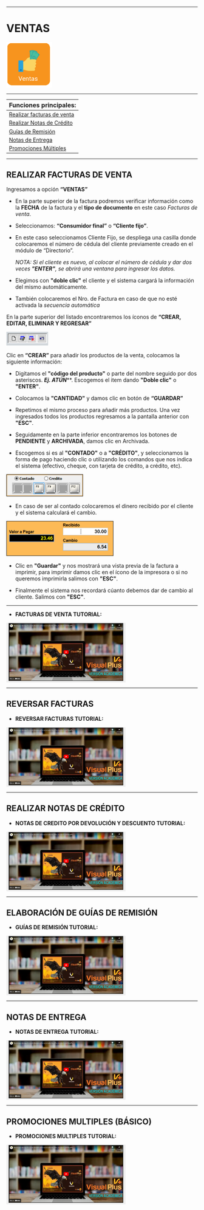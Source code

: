 
___________________________

# VENTAS

<img src="assets/img/modulos logo/VENTAS.png" alt="JuveR" width="120px">

_________________________
| <font size="3"> Funciones principales:  </font>|
| :---------------------- |
|  [Realizar facturas de venta](modulos/ventas?id=realizar-facturas-de-venta)|
| [Realizar Notas de Crédito](modulos/ventas?id=realizar-notas-de-crÉdito) |
|  [Guías de Remisión](modulos/ventas?id=elaboraciÓn-de-guÍas-de-remisiÓn)|
| [Notas de Entrega](modulos/ventas?id=notas-de-entrega) |
|  [Promociones Múltiples](modulos/ventas?id=promociones-multiples-bÁsico)|
______________________________________
## REALIZAR FACTURAS DE VENTA 

Ingresamos a opción **“VENTAS”**

- En la parte superior de la factura podremos verificar información como la **FECHA** de la factura y el **tipo de documento** en este caso *Facturas de venta*.

- Seleccionamos: **“Consumidor final”** o **“Cliente fijo”**. 

-  En este caso seleccionamos Cliente Fijo, se despliega una casilla donde colocaremos el número de cédula del cliente previamente creado en el módulo de “Directorio”. 

    *NOTA: Si el cliente es nuevo, al colocar el número de cédula y dar dos veces **"ENTER"**, se abrirá una ventana para ingresar los datos.*

- Elegimos con **"doble clic"** el cliente y el sistema cargará la información del mismo automáticamente.

- También colocaremos el Nro. de Factura en caso de que no esté activada la _secuencia automática_

En la parte superior del listado encontraremos los íconos de **“CREAR, EDITAR, ELIMINAR Y REGRESAR”**
 
<img src="assets/img/MED.PNG" alt="JuverR" width="110px" >

Clic en **“CREAR”** para añadir los productos de la venta, colocamos la siguiente información:

-  Digitamos el **"código del producto"** o parte del nombre seguido por dos asteriscos. ***Ej. ATÚN*****. Escogemos el item dando __"Doble clic"__ o __"ENTER"__.

- Colocamos la **"CANTIDAD"** y damos clic en botón de **“GUARDAR”** 

- Repetimos el mismo proceso para añadir más productos. Una vez ingresados todos los productos regresamos a la pantalla anterior con **"ESC"**.

- Seguidamente en la parte inferior encontraremos los botones de **PENDIENTE** y **ARCHIVADA**, damos clic en Archivada.

- Escogemos si es al **"CONTADO"** o a **"CRÉDITO"**, y seleccionamos la forma de pago haciendo clic  o utilizando los comandos que nos indica el sistema (efectivo, cheque, con tarjeta de crédito, a crédito, etc).

<img src="assets/img/ventas/pago.PNG" alt="JuverR" width="200px" border="1">


- En caso de ser al contado colocaremos el dinero recibido por el cliente y el sistema calculará el cambio.

<img src="assets/img/ventas/recibido.PNG" alt="JuverR" width="280px" border="1">

- Clic en **"Guardar"** y nos mostrará una vista previa de la factura a imprimir, para imprimir damos clic en el ícono de la impresora o si no queremos imprimirla salimos con **"ESC"**.

- Finalmente el sistema nos recordará cúanto debemos dar de cambio al cliente. Salimos con **"ESC"**.

________________________________________

- **FACTURAS DE VENTA TUTORIAL:**

<button style="border:none"> <a href="https://www.youtube.com/embed/d3wSej9FmVI" target="_blank"> <img src="assets/img/tutorial demo.png" alt="TEXTO" width="300" height="150" border="1" /></a> </button>

_____________________________________

## REVERSAR FACTURAS

- **REVERSAR FACTURAS TUTORIAL:**

<button style="border:none"> <a href="https://www.youtube.com/embed/g2_lnenNNtU" target="_blank"> <img src="assets/img/tutorial demo.png" alt="TEXTO" width="300" height="150" border="1" /></a> </button>

_______________________________________

## REALIZAR NOTAS DE CRÉDITO 

- **NOTAS DE CREDITO POR DEVOLUCIÓN Y DESCUENTO TUTORIAL:**

<button style="border:none"> <a href="https://www.youtube.com/embed/Y5Hh3uMUtnw" target="_blank"> <img src="assets/img/tutorial demo.png" alt="TEXTO" width="300" height="150" border="1" /></a> </button>

___________________________________________

## ELABORACIÓN DE GUÍAS DE REMISIÓN

- **GUÍAS DE REMISIÓN TUTORIAL:**

<button style="border:none"> <a href="https://www.youtube.com/embed/uJEEsUCNH2g" target="_blank"> <img src="assets/img/tutorial demo.png" alt="TEXTO" width="300" height="150" border="1" /></a> </button>
______________________________________

## NOTAS DE ENTREGA

- **NOTAS DE ENTREGA TUTORIAL:**

<button style="border:none"> <a href="https://www.youtube.com/embed/romlY2wJols" target="_blank"> <img src="assets/img/tutorial demo.png" alt="TEXTO" width="300" height="150" border="1" /></a> </button>

__________________________________

## PROMOCIONES MULTIPLES (BÁSICO)

- **PROMOCIONES MULTIPLES TUTORIAL:**

<button style="border:none"> <a href="https://www.youtube.com/embed/wlCj54_h5pc" target="_blank"> <img src="assets/img/tutorial demo.png" alt="TEXTO" width="300" height="150" border="1" /></a> </button>
